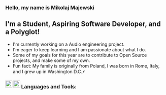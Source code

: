 ### Hello, my name is Mikolaj Majewski

## I'm a Student, Aspiring Software Developer, and a Polyglot!
- I'm currently working on a Audio engineering project.
- I'm eager to keep learning and I am passionate about what I do.
- Some of my goals for this year are to contribute to Open Source projects, and make some of my own.
- Fun fact: My family is originally from Poland, I was born in Rome, Italy, and I grew up in Washington D.C.⚡

[<img align="left" alt ="NMajewski | LinkedIn" width="22px" src="https://cdn.jsdelivr.net/npm/simple-icons@v3/icons/linkedin.svg" />][linkedin]
[<img align="left" alt ="NMajewski | LinkedIn" width="22px" src="https://cdn.jsdelivr.net/npm/simple-icons@v3/icons/instagram.svg" />][instagram]

[linkedin]:https://www.linkedin.com/in/majewskimikolaj
[instagram]: https://instagram.com/nick.maje

### Languages and Tools:
